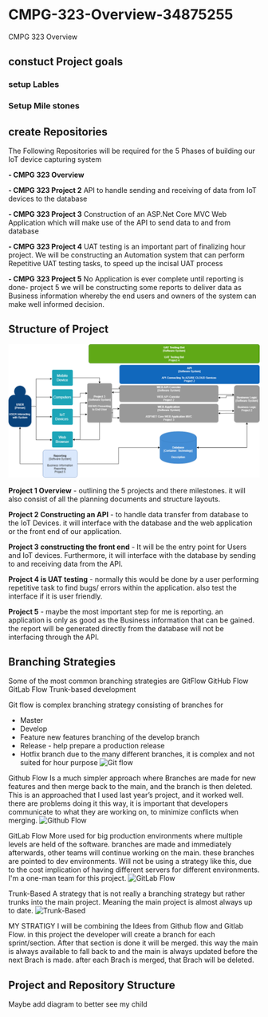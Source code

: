 # CMPG-323-Overview-34875255
CMPG 323 Overview

## constuct Project goals

### setup Lables


### Setup Mile stones

## create Repositories
The Following Repositories will be required for the 5 Phases of building our IoT device capturing system

**- CMPG 323 Overview**

**- CMPG 323 Project 2** API to handle sending and receiving of data from IoT devices to the database

**- CMPG 323 Project 3** Construction of an ASP.Net Core MVC Web Application which will make use of the API to send data to and   from database

**- CMPG 323 Project 4** UAT testing is an important part of finalizing hour project. We will be constructing an Automation system that can perform Repetitive UAT testing tasks, to speed up the incisal UAT process
  
**- CMPG 323 Project 5** No Application is ever complete until reporting is done- project 5 we will be constructing some reports to deliver data as Business information whereby the end users and owners of the system can make well informed decision.

## Structure of Project 
![What is this](ProjectDiagrams.png)

**Project 1 Overview** - outlining the 5 projects and there milestones. it will also consist of all the planning documents and structure layouts.

**Project 2 Constructing an API** - to handle data transfer from database to the IoT Devices. it will interface with the database and the web application or the front end of our application.

**Project 3 constructing the front end** - It will be the entry point for Users and IoT devices. Furthermore, it will interface with the database by sending to and receiving data from the API.

**Project 4 is UAT testing** - normally this would be done by a user performing repetitive task to find bugs/ errors within the application. also test the interface if it is user friendly.

**Project 5** - maybe the most important step for me is reporting. an application is only as good as the Business information that can be gained. the report will be generated directly from the database will not be interfacing through the API.


## Branching Strategies
Some of the most common branching strategies are
GitFlow
GitHub Flow
GitLab Flow
Trunk-based development

Git flow is complex branching strategy consisting of branches for
- Master
- Develop
- Feature new features branching of the develop branch
- Release - help prepare a production release
- Hotfix branch
due to the many different branches, it is  complex and not suited for hour purpose
![Git flow](https://www.flagship.io/wp-content/uploads/gitflow-branching-strategy.png)

Github Flow 
Is a much simpler approach where Branches are made for new features and then merge back to the main, and the branch is then deleted.
This is an approached that I used last year’s project, and it worked well. there are problems doing it this way, it is important that developers communicate to what they are working on, to minimize conflicts when merging.
![Github Flow](https://www.flagship.io/wp-content/uploads/github-flow-branching-model.jpeg)

GitLab Flow
More used for big production environments where multiple levels are held of the software. branches are made and immediately afterwards, other teams will continue working on the main. these branches are pointed to dev environments.
Will not be using a strategy like this, due to the cost implication of having different servers for different environments. I'm a one-man team for this project.
![GitLab Flow](https://www.flagship.io/wp-content/uploads/gitlab_flow_environment_branches.png)

Trunk-Based 
A strategy that is not really a branching strategy but rather trunks into the main project. Meaning the main project is almost always up to date.
![Trunk-Based](https://www.flagship.io/wp-content/uploads/trunk-based-development-branching-strategy.png)

MY STRATIGY
I will be combining the Idees from Github flow and Gitlab Flow. in this project the developer will create a branch for each sprint/section. After that section is done it will be merged. this way the main is always available to fall back to and the main is always updated before the next Brach is made. after each Brach is merged, that Brach will be deleted.



## Project and Repository Structure
Maybe add diagram to better see my child


